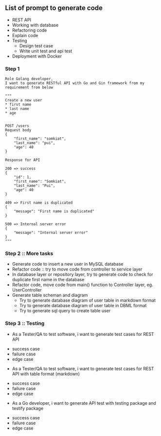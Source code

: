 ## List of prompt to generate code
* REST API
* Working with database
* Refactoring code
* Explain code
* Testing
  * Design test case
  * Write unit test and api test
* Deployment with Docker

### Step 1 
```
Role Golang developer,
I want to generate RESTful API with Go and Gin framework from my requirement from below

"""
Create a new user
* first name
* last name
* age


POST /users
Request body
{
    "first_name": "somkiat",
    "last_name": "pui",
    "age": 40
}

Response for API

200 => success
{
    "id": 1,
    "first_name": "Somkiat",
    "last_name": "Pui",
    "age": 40
}

409 => First name is duplicated
{
    "message": "First name is duplicated"
}

500 => Internal server error
{
    "message": "Internal server error"
}
"""

```

### Step 2 :: More tasks
* Generate code to insert a new user in MySQL database
* Refactor code :: try to move code from controller to service layer
* In database layer or repository layer, try to generate code to check for duplicate first name in the database
* Refactor code, move code from main() function to Controller layer, eg. UserController
* Generate table scheman and diagram
  * Try to generate database diagram of user table in markdown format
  * Try to generate database diagram of user table in DBML format
  * Try to generate sql query to create table user

### Step 3 :: Testing
* As a Tester/QA to test software, i want to generate test cases for REST API 
- success case
- failure case
- edge case
* As a Tester/QA to test software, i want to generate test cases for REST API with table format (markdown) 
- success case
- failure case
- edge case

* As a Go developer, i want to generate API test with testing package and testify package
- success case
- failure case
- edge case